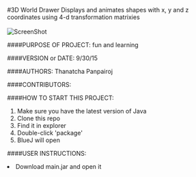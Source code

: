 #3D World Drawer
Displays and animates shapes with x, y and z coordinates using 4-d transformation matrixies
<br>
<br>
![ScreenShot](http://imgur.com/pJFMEE9.png)
<br>

####PURPOSE OF PROJECT: 
fun and learning

####VERSION or DATE: 
9/30/15

####AUTHORS: 
Thanatcha Panpairoj

####CONTRIBUTORS:

####HOW TO START THIS PROJECT: 
<ol>
<li>Make sure you have the latest version of Java</li>
<li>Clone this repo</li>
<li>Find it in explorer</li>
<li>Double-click 'package'</li>
<li>BlueJ will open</li>
</ol>

####USER INSTRUCTIONS: 
<li>Download main.jar and open it</li>

